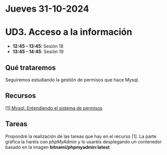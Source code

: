 # Jueves 31-10-2024

# UD3. Acceso a la información

- **12:45 - 13:45**: Sesión 18
- **13:45 - 14:45**: Sesión 19


## Qué trataremos
Seguiremos estudiando la gestión de permisos que hace Mysql.

## Recursos
[[1] Mysql. Entendiendo el sistema de permisos](https://wiki.cifprodolfoucha.es/index.php?title=Mysql_Entendiendo_el_sistema_de_permisos)


## Tareas
Propondré la realización de las tareas que hay en el recurso [1]. La parte gráfica la haréis con *phpMyAdmin* y lo usaréis desplegando un contenedor basado en la imagen **bitnami/phpmyadmin:latest**.





